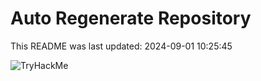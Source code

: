 # Auto Regenerate Repository

This README was last updated: 2024-09-01 10:25:45

 ![TryHackMe](https://tryhackme.com/badge/533634)